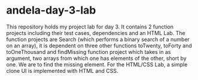 # andela-day-3-lab
This repository holds my project lab for day 3. It contains 2 function projects including their test cases, dependencies and an HTML Lab. The function projects are Search (which performs a binary search of a number on an array), it is dependent on three other functions toTwenty, toForty and toOneThousand and findMissing function project which takes in as argument, two arrays from which one has elements of the other, short by one. We are to find the missing element. For the HTML/CSS Lab, a simple clone UI is implemented with HTML and CSS.
